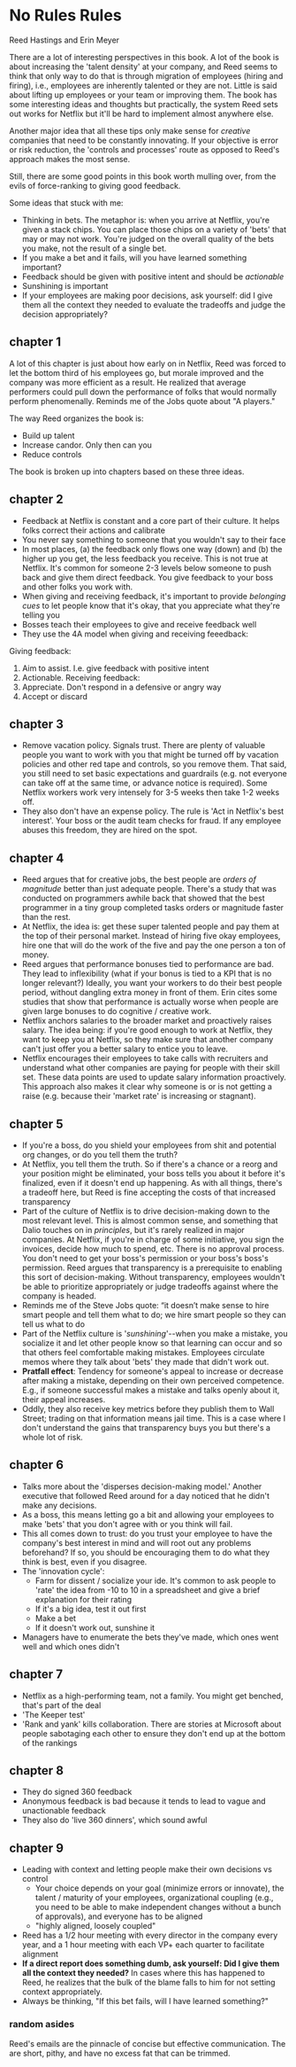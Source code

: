 # No Rules Rules

Reed Hastings and Erin Meyer

There are a lot of interesting perspectives in this book. A lot of the book is about increasing the 'talent density' at your company, and Reed seems to think that only way to do that is through migration of employees (hiring and firing), i.e., employees are inherently talented or they are not. Little is said about lifting up employees or your team or improving them. The book has some interesting ideas and thoughts but practically, the system Reed sets out works for Netflix but it'll be hard to implement almost anywhere else.

Another major idea that all these tips only make sense for _creative_ companies that need to be constantly innovating. If your objective is error or risk reduction, the 'controls and processes' route as opposed to Reed's approach makes the most sense.

Still, there are some good points in this book worth mulling over, from the evils of force-ranking to giving good feedback.

Some ideas that stuck with me:

- Thinking in bets. The metaphor is: when you arrive at Netflix, you're given a stack chips. You can place those chips on a variety of 'bets' that may or may not work. You're judged on the overall quality of the bets you make, not the result of a single bet.
- If you make a bet and it fails, will you have learned something important?
- Feedback should be given with positive intent and should be _actionable_
- Sunshining is important
- If your employees are making poor decisions, ask yourself: did I give them all the context they needed to evaluate the tradeoffs and judge the decision appropriately?

## chapter 1

A lot of this chapter is just about how early on in Netflix, Reed was forced to let the bottom third of his employees go, but morale improved and the company was more efficient as a result. He realized that average performers could pull down the performance of folks that would normally perform phenomenally. Reminds me of the Jobs quote about "A players."

The way Reed organizes the book is:
- Build up talent
- Increase candor. Only then can you
- Reduce controls

The book is broken up into chapters based on these three ideas.


## chapter 2

- Feedback at Netflix is constant and a core part of their culture. It helps folks correct their actions and calibrate
- You never say something to someone that you wouldn't say to their face
- In most places, (a) the feedback only flows one way (down) and (b) the higher up you get, the less feedback you receive. This is not true at Netflix. It's common for someone 2-3 levels below someone to push back and give them direct feedback. You give feedback to your boss and other folks you work with.
- When giving and receiving feedback, it's important to provide _belonging cues_ to let people know that it's okay, that you appreciate what they're telling you
- Bosses teach their employees to give and receive feedback well
- They use the 4A model when giving and receiving feeedback:

Giving feedback:
1. Aim to assist. I.e. give feedback with positive intent
2. Actionable.
Receiving feedback:
3. Appreciate. Don't respond in a defensive or angry way
4. Accept or discard

## chapter 3

- Remove vacation policy. Signals trust. There are plenty of valuable people you want to work with you that might be turned off by vacation policies and other red tape and controls, so you remove them. That said, you still need to set basic expectations and guardrails (e.g. not everyone can take off at the same time, or advance notice is required). Some Netflix workers work very intensely for 3-5 weeks then take 1-2 weeks off.
- They also don't have an expense policy. The rule is 'Act in Netflix's best interest'. Your boss or the audit team checks for fraud. If any employee abuses this freedom, they are hired on the spot.

## chapter 4

- Reed argues that for creative jobs, the best people are _orders of magnitude_ better than just adequate people. There's a study that was conducted on programmers awhile back that showed that the best programmer in a tiny group completed tasks orders or magnitude faster than the rest. 
- At Netflix, the idea is: get these super talented people and pay them at the top of their personal market. Instead of hiring five okay employees, hire one that will do the work of the five and pay the one person a ton of money.
- Reed argues that performance bonuses tied to performance are bad. They lead to inflexibility (what if your bonus is tied to a KPI that is no longer relevant?) Ideally, you want your workers to do their best people period, without dangling extra money in front of them. Erin cites some studies that show that performance is actually worse when people are given large bonuses to do cognitive / creative work. 
- Netflix anchors salaries to the broader market and proactively raises salary. The idea being: if you're good enough to work at Netflix, they want to keep you at Netflix, so they make sure that another company can't just offer you a better salary to entice you to leave. 
- Netflix encourages their employees to take calls with recruiters and understand what other companies are paying for people with their skill set. These data points are used to update salary information proactively. This approach also makes it clear why someone is or is not getting a raise (e.g. because their 'market rate' is increasing or stagnant). 

## chapter 5

- If you're a boss, do you shield your employees from shit and potential org changes, or do you tell them the truth?
- At Netflix, you tell them the truth. So if there's a chance or a reorg and your position might be eliminated, your boss tells you about it before it's finalized, even if it doesn't end up happening. As with all things, there's a tradeoff here, but Reed is fine accepting the costs of that increased transparency
- Part of the culture of Netflix is to drive decision-making down to the most relevant level. This is almost common sense, and something that Dalio touches on in _principles_, but it's rarely realized in major companies. At Netflix, if you're in charge of some initiative, you sign the invoices, decide how much to spend, etc. There is no approval process. You don't need to get your boss's permission or your boss's boss's permission. Reed argues that transparency is a prerequisite to enabling this sort of decision-making. Without transparency, employees wouldn't be able to prioritize appropriately or judge tradeoffs against where the company is headed.
- Reminds me of the Steve Jobs quote: “it doesn’t make sense to hire smart people and tell them what to do; we hire smart people so they can tell us what to do
- Part of the Netflix culture is '_sunshining_'--when you make a mistake, you socialize it and let other people know so that learning can occur and so that others feel comfortable making mistakes. Employees circulate memos where they talk about 'bets' they made that didn't work out.
- __Pratfall effect__: Tendency for someone's appeal to increase or decrease after making a mistake, depending on their own perceived competence. E.g., if someone successful makes a mistake and talks openly about it, their appeal increases.
- Oddly, they also receive key metrics before they publish them to Wall Street; trading on that information means jail time. This is a case where I don't understand the gains that transparency buys you but there's a whole lot of risk.

## chapter 6

- Talks more about the 'disperses decision-making model.' Another executive that followed Reed around for a day noticed that he didn't make any decisions. 
- As a boss, this means letting go a bit and allowing your employees to make 'bets' that you don't agree with or you think will fail.
- This all comes down to trust: do you trust your employee to have the company's best interest in mind and will root out any problems beforehand? If so, you should be encouraging them to do what they think is best, even if you disagree.
- The 'innovation cycle':
  - Farm for dissent / socialize your ide. It's common to ask people to 'rate' the idea from -10 to 10 in a spreadsheet and give a brief explanation for their rating
  - If it's a big idea, test it out first
  - Make a bet
  - If it doesn't work out, sunshine it
- Managers have to enumerate the bets they've made, which ones went well and which ones didn't

## chapter 7

- Netflix as a high-performing team, not a family. You might get benched, that's part of the deal
- 'The Keeper test'
- 'Rank and yank' kills collaboration. There are stories at Microsoft about people sabotaging each other to ensure they don't end up at the bottom of the rankings

## chapter 8

- They do signed 360 feedback
- Anonymous feedback is bad because it tends to lead to vague and unactionable feedback
- They also do 'live 360 dinners', which sound awful

## chapter 9
- Leading with context and letting people make their own decisions vs control 
  - Your choice depends on your goal (minimize errors or innovate), the talent / maturity of your employees, organizational coupling (e.g., you need to be able to make independent changes without a bunch of approvals), and everyone has to be aligned
  - "highly aligned, loosely coupled"
- Reed has a 1/2 hour meeting with every director in the company every year, and a 1 hour meeting with each VP+ each quarter to facilitate alignment
- **If a direct report does something dumb, ask yourself: Did I give them all the context they needed?** In cases where this has happened to Reed, he realizes that the bulk of the blame falls to him for not setting context appropriately.
- Always be thinking, "If this bet fails, will I have learned something?"


### random asides

Reed's emails are the pinnacle of concise but effective communication. The are short, pithy, and have no excess fat that can be trimmed.